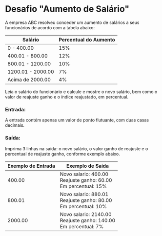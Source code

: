 # Desafio "Aumento de Salário"

A empresa ABC resolveu conceder um aumento de salários a seus funcionários de acordo com a tabela abaixo:

| Salário           | Percentual do Aumento |
| ----------------- | --------------------- |
| 0 - 400.00        | 15%                   |
| 400.01 - 800.00   | 12%                   |
| 800.01 - 1200.00  | 10%                   |
| 1200.01 - 2000.00 | 7%                    |
| Acima de 2000.00  | 4%                    |

Leia o salário do funcionário e calcule e mostre o novo salário, bem como o valor de reajuste ganho e o índice reajustado, em percentual.

### Entrada:

A entrada contém apenas um valor de ponto flutuante, com duas casas decimais.

### Saída:

Imprima 3 linhas na saída: o novo salário, o valor ganho de reajuste e o percentual de reajuste ganho, conforme exemplo abaixo.



| Exemplo de Entrada | Exemplo de Saída                                             |
| ------------------ | ------------------------------------------------------------ |
| 400.00             | Novo salario: 460.00<br />Reajuste ganho: 60.00<br />Em percentual: 15% |
| 800.01             | Novo salario: 880.01<br />Reajuste ganho: 80.00<br />Em percentual: 10% |
| 2000.00            | Novo salario: 2140.00<br />Reajuste ganho: 140.00<br />Em percentual: 7% |

